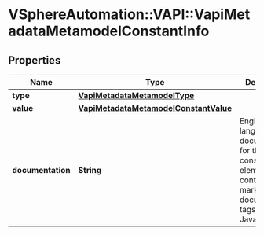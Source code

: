 # VSphereAutomation::VAPI::VapiMetadataMetamodelConstantInfo

## Properties
Name | Type | Description | Notes
------------ | ------------- | ------------- | -------------
**type** | [**VapiMetadataMetamodelType**](VapiMetadataMetamodelType.md) |  | 
**value** | [**VapiMetadataMetamodelConstantValue**](VapiMetadataMetamodelConstantValue.md) |  | 
**documentation** | **String** | English language documentation for the constant element. It can contain HTML markup and documentation tags (similar to Javadoc tags). | 


